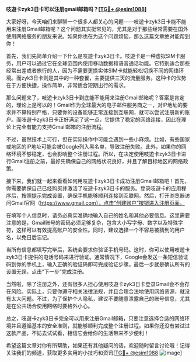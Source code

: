 **吱遊卡zyk3日卡可以注册gmail邮箱吗？[[TG💪+ @esim1088](https://t.me/s/esim1088)]**

大家好呀，今天咱们来聊聊一个很多人都关心的问题——吱遊卡zyk3日卡能不能用来注册Gmail邮箱呢？这个问题其实挺常见的，尤其是对于那些经常需要在国外使用网络服务的朋友来说。如果你也在为这个问题烦恼，那么这篇文章绝对能帮到你！

首先，我们先简单介绍一下什么是吱遊卡zyk3日卡。吱遊卡是一种虚拟SIM卡服务，用户可以通过它在全球范围内使用移动数据和语音通话功能。它特别适合那些经常出差或者旅行的人，因为不需要更换实体SIM卡就能轻松切换不同的网络环境。而zyk3日卡则是其中的一种套餐，主要提供三天的流量服务。这种卡的优势在于方便快捷，操作简单，非常适合短期出行的需求。

那么问题来了，吱遊卡zyk3日卡到底能不能用来注册Gmail邮箱呢？答案是肯定的，理论上是可以的！Gmail作为全球最大的电子邮件服务商之一，对IP地址的要求并不算特别严格，只要你的设备能够正常连接到互联网，就可以尝试注册新的账户。而吱遊卡zyk3日卡正好满足了这一点，它提供了稳定的网络连接，因此在理论上完全有能力支持Gmail邮箱的注册流程。

不过，虽然技术上可行，但在实际操作中可能会遇到一些小麻烦。比如，有些国家或地区的IP地址可能会被Google列入黑名单，导致注册失败。此外，如果你的网络环境不够稳定，也会影响整个注册过程。所以，在决定使用吱遊卡zyk3日卡进行Gmail注册之前，最好先确保自己的网络状况良好，并且了解目标地区的网络政策。

接下来，我们就一起来看看如何用吱遊卡zyk3日卡成功注册Gmail邮箱吧！首先，你需要确保自己已经购买并激活了吱遊卡zyk3日卡的服务。登录吱遊卡的应用程序后，按照提示完成设置，确保手机能够顺利连接到互联网。然后，打开浏览器访问Gmail官网（https://www.gmail.com），点击“创建账户”按钮进入注册页面。

在填写个人信息时，请务必真实准确地输入自己的姓名和其他必要信息。这里需要注意的是，Gmail账号的密码必须足够复杂，包含大小写字母、数字以及特殊字符，这样可以有效提高账户的安全性。同时，建议选择一个不容易被猜到的用户名，以免日后忘记。

当所有信息都填写完毕后，系统会要求你验证手机号码。这时，你可以使用吱遊卡zyk3日卡提供的电话号码来进行验证。通常情况下，Google会发送一条短信验证码到你的手机上，输入正确的验证码即可完成验证步骤。最后一步就是确认所有的设置无误，点击“下一步”完成注册。

当然啦，除了注册之外，还有很多人担心使用吱遊卡zyk3日卡登录Gmail会不会存在风险。实际上，只要你遵守相关法律法规，并且合理合法地使用网络资源，就没有太大问题。不过，为了保护个人隐私，建议不要随意泄露自己的账号信息，尤其是在公共场合使用网络时要格外小心。

总之，吱遊卡zyk3日卡完全可以用来注册Gmail邮箱，只要注意选择合适的网络环境并且遵循基本的安全准则，就能够顺利完成整个注册过程。如果你还没有尝试过这款产品，不妨去试试看，相信它会给你的生活带来不少便利！

希望这篇文章对你有所帮助，如果还有其他疑问的话，欢迎随时留言讨论哦！记得关注我们的频道，获取更多实用的小技巧和资讯[[TG💪+ @esim1088](https://t.me/s/esim1088) ![Image](https://i.postimg.cc/4NQfJmqS/Snipaste-2025-05-13-00-14-12.png)]